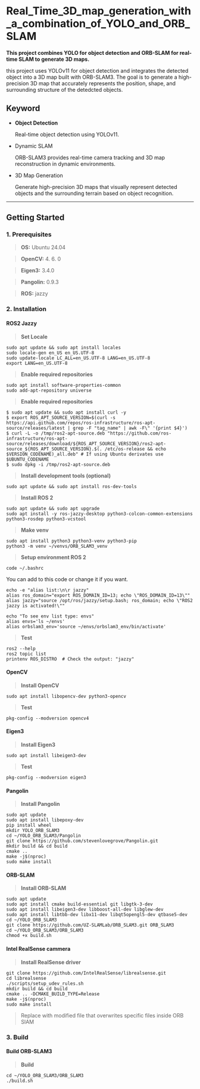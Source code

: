 # Real_Time_3D_map_generation_with_a_combination_of_YOLO_and_ORB_SLAM
**This project combines YOLO for object detection and ORB-SLAM for real-time SLAM to generate 3D maps.**

this project uses YOLOv11 for object detection and integrates the detected object into a 3D map built with ORB-SLAM3. The goal is to generate a high-precision 3D map that accurately represents the position, shape, and surrounding structure of the detedcted objects.

## Keyword
+  **Object Detection**

    Real-time object detection using YOLOv11.
+  Dynamic SLAM
  
    ORB-SLAM3 provides real-time camera tracking and 3D map reconstruction in dynamic environments.
+  3D Map Generation
  
    Generate high-precision 3D maps that visually represent detected objects and the surrounding terrain based on object recognition.
---

## Getting Started

### 1. Prerequisites

> **OS:**  Ubuntu 24.04

> **OpenCV:** 4. 6. 0

> **Eigen3:** 3.4.0

> **Pangolin:** 0.9.3

> **ROS:** jazzy

### 2. Installation

#### ROS2 Jazzy

> **Set Locale**
```
sudo apt update && sudo apt install locales
sudo locale-gen en_US en_US.UTF-8
sudo update-locale LC_ALL=en_US.UTF-8 LANG=en_US.UTF-8
export LANG=en_US.UTF-8
```

> **Enable required repositories**
```
sudo apt install software-properties-common
sudo add-apt-repository universe
```

> **Enable required repositories**
```
$ sudo apt update && sudo apt install curl -y
$ export ROS_APT_SOURCE_VERSION=$(curl -s https://api.github.com/repos/ros-infrastructure/ros-apt-source/releases/latest | grep -F "tag_name" | awk -F\" '{print $4}')
$ curl -L -o /tmp/ros2-apt-source.deb "https://github.com/ros-infrastructure/ros-apt-source/releases/download/${ROS_APT_SOURCE_VERSION}/ros2-apt-source_${ROS_APT_SOURCE_VERSION}.$(. /etc/os-release && echo $VERSION_CODENAME)_all.deb" # If using Ubuntu derivates use $UBUNTU_CODENAME
$ sudo dpkg -i /tmp/ros2-apt-source.deb
```

> **Install development tools (optional)**
```
sudo apt update && sudo apt install ros-dev-tools
```

> **Install ROS 2**
```
sudo apt update && sudo apt upgrade
sudo apt install -y ros-jazzy-desktop python3-colcon-common-extensions python3-rosdep python3-vcstool
```

> **Make venv**
```
sudo apt install python3 python3-venv python3-pip
python3 -m venv ~/venvs/ORB_SLAM3_venv
```

> **Setup environment ROS 2**
```
code ~/.bashrc
```
You can add to this code or change it if you want.
```
echo -e "alias list:\n\r jazzy"
alias ros_domain="export ROS_DOMAIN_ID=13; echo \"ROS_DOMAIN_ID=13\""
alias jazzy="source /opt/ros/jazzy/setup.bash; ros_domain; echo \"ROS2 jazzy is activated!\""

echo "To see env list type: envs"
alias envs='ls ~/envs'
alias orbslam3_env='source ~/envs/orbslam3_env/bin/activate'

```

> **Test**
```
ros2 --help
ros2 topic list
printenv ROS_DISTRO  # Check the output: "jazzy" 
```

#### OpenCV

> **Install OpenCV**
```
sudo apt install libopencv-dev python3-opencv
```

> **Test**
```
pkg-config --modversion opencv4
```

#### Eigen3

> **Install Eigen3**
```
sudo apt install libeigen3-dev
```

> **Test**
```
pkg-config --modversion eigen3
```

#### Pangolin 

> **Install Pangolin**
```
sudo apt update
sudo apt install libepoxy-dev
pip install wheel
mkdir YOLO_ORB_SLAM3
cd ~/YOLO_ORB_SLAM3/Pangolin
git clone https://github.com/stevenlovegrove/Pangolin.git
mkdir build && cd build
cmake ..
make -j$(nproc)
sudo make install
```

#### ORB-SLAM

> **Install ORB-SLAM**
```
sudo apt update
sudo apt install cmake build-essential git libgtk-3-dev
sudo apt install libeigen3-dev libboost-all-dev libglew-dev
sudo apt install libtbb-dev libx11-dev libqt5opengl5-dev qtbase5-dev
cd ~/YOLO_ORB_SLAM3
git clone https://github.com/UZ-SLAMLab/ORB_SLAM3.git ORB_SLAM3
cd ~/YOLO_ORB_SLAM3/ORB_SLAM3
chmod +x build.sh
```

#### Intel RealSense cammera

> **Install RealSense driver**
```
git clone https://github.com/IntelRealSense/librealsense.git
cd librealsense
./scripts/setup_udev_rules.sh
mkdir build && cd build
cmake .. -DCMAKE_BUILD_TYPE=Release
make -j$(nproc)
sudo make install
```

> Replace with modified file that overwrites specific files inside ORB SlAM

### 3. Build

#### Build ORB-SLAM3

> **Build**
```
cd ~/YOLO_ORB_SLAM3/ORB_SLAM3
./build.sh
```

